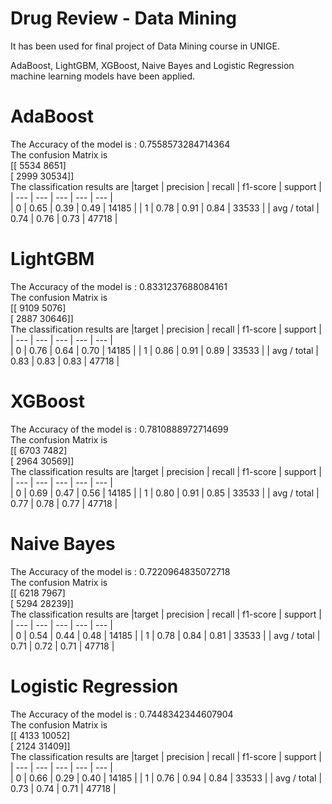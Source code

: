 # Drug Review - Data Mining
It has been used for final project of Data Mining course in UNIGE.

AdaBoost, LightGBM, XGBoost, Naive Bayes and Logistic Regression machine learning models have been applied.

# AdaBoost
The Accuracy of the model is :  0.7558573284714364\
The confusion Matrix is<br> 
[[ 5534  8651]\
 [ 2999 30534]]\
The classification results are 
|target |  precision |   recall | f1-score |  support |
| --- | --- | --- | --- | --- |          
| 0 | 0.65 | 0.39 | 0.49 | 14185 |
| 1 | 0.78 | 0.91 | 0.84 | 33533 |
| avg / total | 0.74 | 0.76 | 0.73 | 47718 |
# LightGBM
The Accuracy of the model is :  0.8331237688084161\
The confusion Matrix is <br> 
[[ 9109  5076]\
 [ 2887 30646]]\
The classification results are 
|target |  precision |   recall | f1-score |  support |
| --- | --- | --- | --- | --- |          
| 0 | 0.76 | 0.64 | 0.70 | 14185 |
| 1 | 0.86 | 0.91 | 0.89 | 33533 |
| avg / total | 0.83 | 0.83 | 0.83 | 47718 |

# XGBoost
The Accuracy of the model is :  0.7810888972714699\
The confusion Matrix is <br> 
[[ 6703  7482]\
 [ 2964 30569]]\
The classification results are
|target |  precision |   recall | f1-score |  support |
| --- | --- | --- | --- | --- |          
| 0 | 0.69 | 0.47 | 0.56 | 14185 |
| 1 | 0.80 | 0.91 | 0.85 | 33533 |
| avg / total | 0.77 | 0.78 | 0.77 | 47718 |

# Naive Bayes
The Accuracy of the model is :  0.7220964835072718\
The confusion Matrix is <br> 
[[ 6218  7967]\
 [ 5294 28239]]\
The classification results are
|target |  precision |   recall | f1-score |  support |
| --- | --- | --- | --- | --- |          
| 0 | 0.54 | 0.44 | 0.48 | 14185 |
| 1 | 0.78 | 0.84 | 0.81 | 33533 |
| avg / total | 0.71 | 0.72 | 0.71 | 47718 |

#  Logistic Regression 
The Accuracy of the model is :  0.7448342344607904\
The confusion Matrix is <br> 
[[ 4133 10052]\
 [ 2124 31409]]\
The classification results are 
|target |  precision |   recall | f1-score |  support |
| --- | --- | --- | --- | --- |          
| 0 | 0.66 | 0.29 | 0.40 | 14185 |
| 1 | 0.76 | 0.94 | 0.84 | 33533 |
| avg / total | 0.73 | 0.74 | 0.71 | 47718 |

